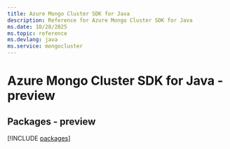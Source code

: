 ```yaml
---
title: Azure Mongo Cluster SDK for Java
description: Reference for Azure Mongo Cluster SDK for Java
ms.date: 10/28/2025
ms.topic: reference
ms.devlang: java
ms.service: mongocluster
---
```

# Azure Mongo Cluster SDK for Java - preview
## Packages - preview
[!INCLUDE [packages](mongo-cluster-index.md)]
